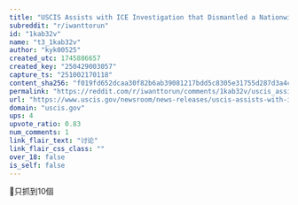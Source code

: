 ```yaml
---
title: "USCIS Assists with ICE Investigation that Dismantled a Nationwide Marriage Fraud Operation"
subreddit: "r/iwanttorun"
id: "1kab32v"
name: "t3_1kab32v"
author: "kyk00525"
created_utc: 1745886657
created_key: "250429003057"
capture_ts: "251002170118"
content_sha256: "f019fd652dcaa30f82b6ab39081217bdd5c8305e31755d287d3a4c05127d0f7e"
permalink: "https://reddit.com/r/iwanttorun/comments/1kab32v/uscis_assists_with_ice_investigation_that/"
url: "https://www.uscis.gov/newsroom/news-releases/uscis-assists-with-ice-investigation-that-dismantled-a-nationwide-marriage-fraud-operation"
domain: "uscis.gov"
ups: 4
upvote_ratio: 0.83
num_comments: 1
link_flair_text: "讨论"
link_flair_css_class: ""
over_18: false
is_self: false
---
```


🧐只抓到10個

